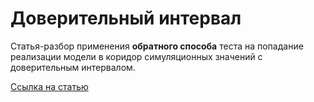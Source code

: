 # Доверительный интервал

Статья-разбор применения **обратного способа** теста на попадание реализации модели в коридор симуляционных значений с доверительным интервалом.

[Ссылка на статью]([https://link-url-here.org](https://uralman.github.io/Confidence-interval/))
